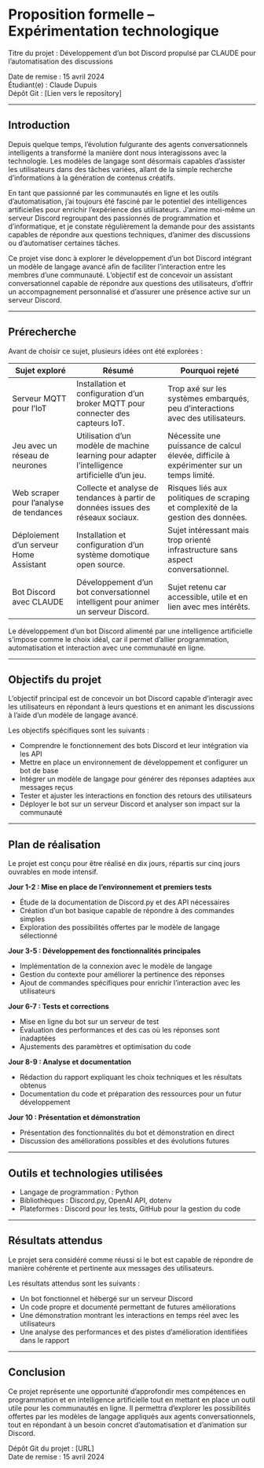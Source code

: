 # Proposition formelle – Expérimentation technologique  
Titre du projet : Développement d’un bot Discord propulsé par CLAUDE pour l’automatisation des discussions  

Date de remise : 15 avril 2024  
Étudiant(e) : Claude Dupuis  
Dépôt Git : [Lien vers le repository]  

---

## Introduction  

Depuis quelque temps, l’évolution fulgurante des agents conversationnels intelligents a transformé la manière dont nous interagissons avec la technologie. Les modèles de langage sont désormais capables d’assister les utilisateurs dans des tâches variées, allant de la simple recherche d’informations à la génération de contenus créatifs.  

En tant que passionné par les communautés en ligne et les outils d’automatisation, j’ai toujours été fasciné par le potentiel des intelligences artificielles pour enrichir l’expérience des utilisateurs. J’anime moi-même un serveur Discord regroupant des passionnés de programmation et d’informatique, et je constate régulièrement la demande pour des assistants capables de répondre aux questions techniques, d’animer des discussions ou d’automatiser certaines tâches.  

Ce projet vise donc à explorer le développement d’un bot Discord intégrant un modèle de langage avancé afin de faciliter l’interaction entre les membres d’une communauté. L’objectif est de concevoir un assistant conversationnel capable de répondre aux questions des utilisateurs, d’offrir un accompagnement personnalisé et d’assurer une présence active sur un serveur Discord.  

---

## Prérecherche  

Avant de choisir ce sujet, plusieurs idées ont été explorées :  

| Sujet exploré | Résumé | Pourquoi rejeté |
|--------------|--------|----------------|
| Serveur MQTT pour l’IoT | Installation et configuration d’un broker MQTT pour connecter des capteurs IoT. | Trop axé sur les systèmes embarqués, peu d’interactions avec des utilisateurs. |
| Jeu avec un réseau de neurones | Utilisation d’un modèle de machine learning pour adapter l’intelligence artificielle d’un jeu. | Nécessite une puissance de calcul élevée, difficile à expérimenter sur un temps limité. |
| Web scraper pour l’analyse de tendances | Collecte et analyse de tendances à partir de données issues des réseaux sociaux. | Risques liés aux politiques de scraping et complexité de la gestion des données. |
| Déploiement d’un serveur Home Assistant | Installation et configuration d’un système domotique open source. | Sujet intéressant mais trop orienté infrastructure sans aspect conversationnel. |
| Bot Discord avec CLAUDE | Développement d’un bot conversationnel intelligent pour animer un serveur Discord. | Sujet retenu car accessible, utile et en lien avec mes intérêts. |

Le développement d’un bot Discord alimenté par une intelligence artificielle s’impose comme le choix idéal, car il permet d’allier programmation, automatisation et interaction avec une communauté en ligne.  

---

## Objectifs du projet  

L’objectif principal est de concevoir un bot Discord capable d’interagir avec les utilisateurs en répondant à leurs questions et en animant les discussions à l’aide d’un modèle de langage avancé.  

Les objectifs spécifiques sont les suivants :  
- Comprendre le fonctionnement des bots Discord et leur intégration via les API  
- Mettre en place un environnement de développement et configurer un bot de base  
- Intégrer un modèle de langage pour générer des réponses adaptées aux messages reçus  
- Tester et ajuster les interactions en fonction des retours des utilisateurs  
- Déployer le bot sur un serveur Discord et analyser son impact sur la communauté  

---

## Plan de réalisation  

Le projet est conçu pour être réalisé en dix jours, répartis sur cinq jours ouvrables en mode intensif.  

**Jour 1-2 : Mise en place de l’environnement et premiers tests**  
- Étude de la documentation de Discord.py et des API nécessaires  
- Création d’un bot basique capable de répondre à des commandes simples  
- Exploration des possibilités offertes par le modèle de langage sélectionné  

**Jour 3-5 : Développement des fonctionnalités principales**  
- Implémentation de la connexion avec le modèle de langage  
- Gestion du contexte pour améliorer la pertinence des réponses  
- Ajout de commandes spécifiques pour enrichir l’interaction avec les utilisateurs  

**Jour 6-7 : Tests et corrections**  
- Mise en ligne du bot sur un serveur de test  
- Évaluation des performances et des cas où les réponses sont inadaptées  
- Ajustements des paramètres et optimisation du code  

**Jour 8-9 : Analyse et documentation**  
- Rédaction du rapport expliquant les choix techniques et les résultats obtenus  
- Documentation du code et préparation des ressources pour un futur développement  

**Jour 10 : Présentation et démonstration**  
- Présentation des fonctionnalités du bot et démonstration en direct  
- Discussion des améliorations possibles et des évolutions futures  

---

## Outils et technologies utilisées  

- Langage de programmation : Python  
- Bibliothèques : Discord.py, OpenAI API, dotenv  
- Plateformes : Discord pour les tests, GitHub pour la gestion du code  

---

## Résultats attendus  

Le projet sera considéré comme réussi si le bot est capable de répondre de manière cohérente et pertinente aux messages des utilisateurs.  

Les résultats attendus sont les suivants :  
- Un bot fonctionnel et hébergé sur un serveur Discord  
- Un code propre et documenté permettant de futures améliorations  
- Une démonstration montrant les interactions en temps réel avec les utilisateurs  
- Une analyse des performances et des pistes d’amélioration identifiées dans le rapport  

---

## Conclusion  

Ce projet représente une opportunité d’approfondir mes compétences en programmation et en intelligence artificielle tout en mettant en place un outil utile pour les communautés en ligne. Il permettra d’explorer les possibilités offertes par les modèles de langage appliqués aux agents conversationnels, tout en répondant à un besoin concret d’automatisation et d’animation sur Discord.  

Dépôt Git du projet : [URL]  
Date de remise : 15 avril 2024